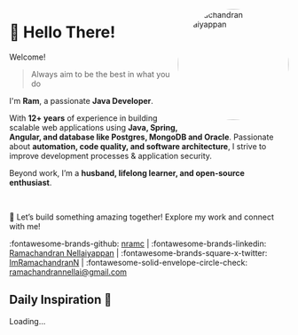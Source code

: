 <p class="avatar-container" style="float: right">
    <img src="https://avatars.githubusercontent.com/u/35756750?v=4" alt="Ramachandran Nellaiyappan" width="200px" style="border-radius: 50%;">
</p>

# 👋 Hello There!

Welcome!

> Always aim to be the best in what you do

I'm **Ram**, a passionate **Java Developer**.

With **12+ years** of experience in building scalable
web applications using **Java, Spring, Angular, and database like Postgres, MongoDB and Oracle**.
Passionate about **automation, code quality, and software architecture**, I strive to improve development processes &
application security.

Beyond work, I’m a **husband, lifelong learner, and open-source enthusiast**.

<br />

🚀 Let’s build something amazing together! Explore my work and connect with me!

:fontawesome-brands-github: [nramc](https://github.com/nramc)  |
:fontawesome-brands-linkedin: [Ramachandran Nellaiyappan](https://www.linkedin.com/in/ramachandran-nellaiyappan/)  |
:fontawesome-brands-square-x-twitter: [ImRamachandranN](https://x.com/ImRamachandranN)  |
:fontawesome-solid-envelope-circle-check: [ramachandrannellai@gmail.com](mailto:ramachadrannellai@gmail.com)



## Daily Inspiration 🌿

<div id="thirukkural-container">
    <p>Loading...</p>
</div>  

<script src="assets/javascripts/thirukkural.js"></script>

